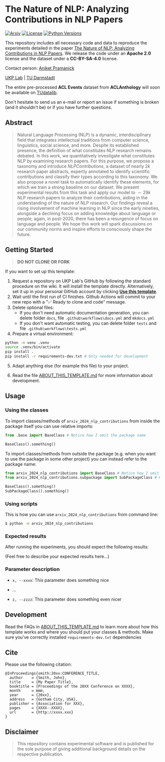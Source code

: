 # The Nature of NLP: Analyzing Contributions in NLP Papers

[![Arxiv](https://img.shields.io/badge/Arxiv-YYMM.NNNNN-red?style=flat&logo=arxiv&logoColor=white)](https://put-here-your-paper.com)
[![License](https://img.shields.io/github/license/UKPLab/ukp-project-template)](https://opensource.org/licenses/Apache-2.0)
[![Python Versions](https://img.shields.io/badge/Python-3.9-blue.svg?style=flat&logo=python&logoColor=white)](https://www.python.org/)

This repository includes all necessary code and data to reproduce the experiments detailed in the paper [The Nature of NLP: Analyzing Contributions in NLP Papers](). We release the code under an __Apache 2.0__ license and the dataset under a __CC-BY-SA-4.0__ license. 

Contact person: [Aniket Pramanick](mailto:aniket.pramanick@tu-darmstadt.de) 

[UKP Lab](https://www.ukp.tu-darmstadt.de/) | [TU Darmstadt](https://www.tu-darmstadt.de/)

The entire pre-processed __ACL Events__ dataset from __ACLAnthology__ will _soon_ be available on [TUdatalib]().

Don't hesitate to send us an e-mail or report an issue if something is broken (and it shouldn't be) or if you have further questions.

## Abstract
> Natural Language Processing (NLP) is a dynamic, interdisciplinary field that integrates intellectual traditions from computer science, linguistics, social science, and more. Despite its established presence, the definition of what constitutes NLP research remains debated. In this work, we quantitatively investigate what constitutes NLP by examining research papers. For this purpose, we propose a taxonomy and introduce _NLPContributions_, a dataset of nearly $2k$ research paper abstracts, expertly annotated to identify scientific contributions and classify their types according to this taxonomy. We also propose a novel task to automatically identify these elements, for which we train a strong baseline on our dataset. We present experimental results from this task and apply our model to $\sim29k$ NLP research papers to analyze their contributions, aiding in the understanding of the nature of NLP research. Our findings reveal a rising involvement of machine learning in NLP since the early nineties, alongside a declining focus on adding knowledge about language or people; again, in post-2020, there has been a resurgence of focus on language and people. We hope this work will spark discussions on our community norms and inspire efforts to consciously shape the future.


## Getting Started

> **DO NOT CLONE OR FORK**

If you want to set up this template:

1. Request a repository on UKP Lab's GitHub by following the standard procedure on the wiki. It will install the template directly. Alternatively, set it up in your personal GitHub account by clicking **[Use this template](https://github.com/rochacbruno/python-project-template/generate)**.
2. Wait until the first run of CI finishes. Github Actions will commit to your new repo with a "✅ Ready to clone and code" message.
3. Delete optional files: 
    - If you don't need automatic documentation generation, you can delete folder `docs`, file `.github\workflows\docs.yml` and `mkdocs.yml`
    - If you don't want automatic testing, you can delete folder `tests` and file `.github\workflows\tests.yml`
4. Prepare a virtual environment:
```bash
python -m venv .venv
source .venv/bin/activate
pip install .
pip install -r requirements-dev.txt # Only needed for development
```
5. Adapt anything else (for example this file) to your project. 

6. Read the file [ABOUT_THIS_TEMPLATE.md](ABOUT_THIS_TEMPLATE.md)  for more information about development.

## Usage

### Using the classes

To import classes/methods of `arxiv_2024_nlp_contributions` from inside the package itself you can use relative imports: 

```py
from .base import BaseClass # Notice how I omit the package name

BaseClass().something()
```

To import classes/methods from outside the package (e.g. when you want to use the package in some other project) you can instead refer to the package name:

```py
from arxiv_2024_nlp_contributions import BaseClass # Notice how I omit the file name
from arxiv_2024_nlp_contributions.subpackage import SubPackageClass # Here it's necessary because it's a subpackage

BaseClass().something()
SubPackageClass().something()
```

### Using scripts

This is how you can use `arxiv_2024_nlp_contributions` from command line:

```bash
$ python -m arxiv_2024_nlp_contributions
```

### Expected results

After running the experiments, you should expect the following results:

(Feel free to describe your expected results here...)

### Parameter description

* `x, --xxxx`: This parameter does something nice

* ...

* `z, --zzzz`: This parameter does something even nicer

## Development

Read the FAQs in [ABOUT_THIS_TEMPLATE.md](ABOUT_THIS_TEMPLATE.md) to learn more about how this template works and where you should put your classes & methods. Make sure you've correctly installed `requirements-dev.txt` dependencies

## Cite

Please use the following citation:

```
@InProceedings{smith:20xx:CONFERENCE_TITLE,
  author    = {Smith, John},
  title     = {My Paper Title},
  booktitle = {Proceedings of the 20XX Conference on XXXX},
  month     = mmm,
  year      = {20xx},
  address   = {Gotham City, USA},
  publisher = {Association for XXX},
  pages     = {XXXX--XXXX},
  url       = {http://xxxx.xxx}
}
```

## Disclaimer

> This repository contains experimental software and is published for the sole purpose of giving additional background details on the respective publication. 
